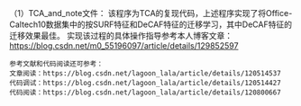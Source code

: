 （1）TCA_and_note文件：
    该程序为TCA的复现代码，上述程序实现了将Office-Caltech10数据集中的按SURF特征和DeCAF特征的迁移学习，其中DeCAF特征的迁移效果最佳。
    实现该过程的具体操作指导参考本人博客文章：https://blog.csdn.net/m0_55196097/article/details/129852597

    参考文献和代码阅读还可参考：
    文章阅读：https://blog.csdn.net/lagoon_lala/article/details/120514537
    代码调试：https://blog.csdn.net/lagoon_lala/article/details/120514427
    代码阅读：https://blog.csdn.net/lagoon_lala/article/details/120800667
